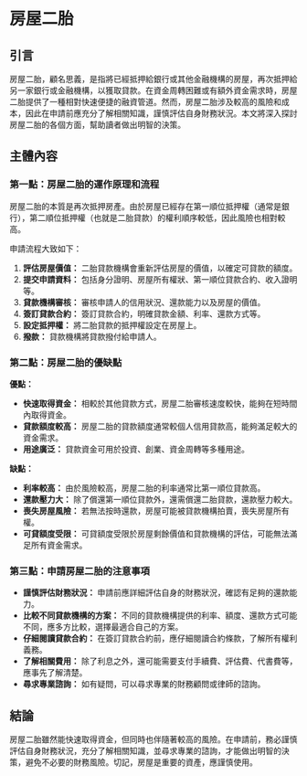 # 房屋二胎

## 引言

房屋二胎，顧名思義，是指將已經抵押給銀行或其他金融機構的房屋，再次抵押給另一家銀行或金融機構，以獲取貸款。在資金周轉困難或有額外資金需求時，房屋二胎提供了一種相對快速便捷的融資管道。然而，房屋二胎涉及較高的風險和成本，因此在申請前應充分了解相關知識，謹慎評估自身財務狀況。本文將深入探討房屋二胎的各個方面，幫助讀者做出明智的決策。

## 主體內容

### 第一點：房屋二胎的運作原理和流程

房屋二胎的本質是再次抵押房產。由於房屋已經存在第一順位抵押權（通常是銀行），第二順位抵押權（也就是二胎貸款）的權利順序較低，因此風險也相對較高。

申請流程大致如下：

1. **評估房屋價值：** 二胎貸款機構會重新評估房屋的價值，以確定可貸款的額度。
2. **提交申請資料：** 包括身分證明、房屋所有權狀、第一順位貸款合約、收入證明等。
3. **貸款機構審核：** 審核申請人的信用狀況、還款能力以及房屋的價值。
4. **簽訂貸款合約：** 簽訂貸款合約，明確貸款金額、利率、還款方式等。
5. **設定抵押權：** 將二胎貸款的抵押權設定在房屋上。
6. **撥款：** 貸款機構將貸款撥付給申請人。

### 第二點：房屋二胎的優缺點

**優點：**

*   **快速取得資金：** 相較於其他貸款方式，房屋二胎審核速度較快，能夠在短時間內取得資金。
*   **貸款額度較高：** 房屋二胎的貸款額度通常較個人信用貸款高，能夠滿足較大的資金需求。
*   **用途廣泛：** 貸款資金可用於投資、創業、資金周轉等多種用途。

**缺點：**

*   **利率較高：** 由於風險較高，房屋二胎的利率通常比第一順位貸款高。
*   **還款壓力大：** 除了償還第一順位貸款外，還需償還二胎貸款，還款壓力較大。
*   **喪失房屋風險：** 若無法按時還款，房屋可能被貸款機構拍賣，喪失房屋所有權。
*   **可貸額度受限：** 可貸額度受限於房屋剩餘價值和貸款機構的評估，可能無法滿足所有資金需求。

### 第三點：申請房屋二胎的注意事項

*   **謹慎評估財務狀況：** 申請前應詳細評估自身的財務狀況，確認有足夠的還款能力。
*   **比較不同貸款機構的方案：** 不同的貸款機構提供的利率、額度、還款方式可能不同，應多方比較，選擇最適合自己的方案。
*   **仔細閱讀貸款合約：** 在簽訂貸款合約前，應仔細閱讀合約條款，了解所有權利義務。
*   **了解相關費用：** 除了利息之外，還可能需要支付手續費、評估費、代書費等，應事先了解清楚。
*   **尋求專業諮詢：** 如有疑問，可以尋求專業的財務顧問或律師的諮詢。

## 結論

房屋二胎雖然能快速取得資金，但同時也伴隨著較高的風險。在申請前，務必謹慎評估自身財務狀況，充分了解相關知識，並尋求專業的諮詢，才能做出明智的決策，避免不必要的財務風險。切記，房屋是重要的資產，應謹慎使用。
